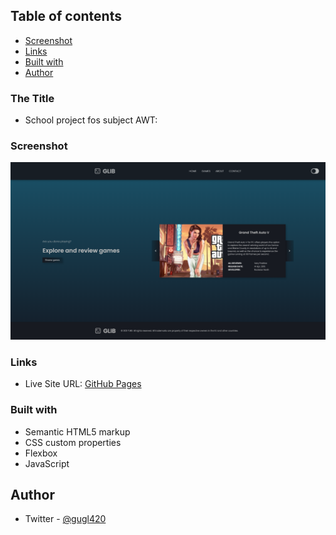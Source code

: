 ## Table of contents

- [Screenshot](#screenshot)
- [Links](#links)
- [Built with](#built-with)
- [Author](#author)

### The Title

- School project fos subject AWT:

### Screenshot

![Desktop view](screenshots/screenshot.png)

### Links

- Live Site URL: [GitHub Pages](https://bckslash.github.io/index.html)

### Built with

- Semantic HTML5 markup
- CSS custom properties
- Flexbox
- JavaScript

## Author

- Twitter - [@gugl420](https://twitter.com/gugl420)